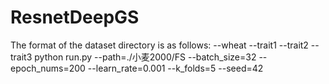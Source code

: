 # ResnetDeepGS
The format of the dataset directory is as follows:
--wheat
  --trait1
  --trait2
  --trait3
python run.py --path=./小麦2000/FS --batch_size=32 --epoch_nums=200 --learn_rate=0.001 --k_folds=5 --seed=42
